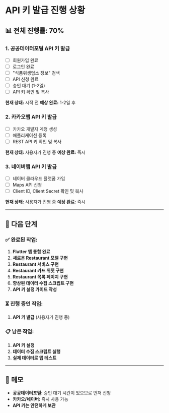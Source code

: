 # API 키 발급 진행 상황

## 📊 전체 진행률: 70%

### 1. 공공데이터포털 API 키 발급
- [ ] 회원가입 완료
- [ ] 로그인 완료
- [ ] "식품위생업소 정보" 검색
- [ ] API 신청 완료
- [ ] 승인 대기 (1-2일)
- [ ] API 키 확인 및 복사

**현재 상태:** 시작 전
**예상 완료:** 1-2일 후

### 2. 카카오맵 API 키 발급
- [ ] 카카오 개발자 계정 생성
- [ ] 애플리케이션 등록
- [ ] REST API 키 확인 및 복사

**현재 상태:** 사용자가 진행 중
**예상 완료:** 즉시

### 3. 네이버맵 API 키 발급
- [ ] 네이버 클라우드 플랫폼 가입
- [ ] Maps API 신청
- [ ] Client ID, Client Secret 확인 및 복사

**현재 상태:** 사용자가 진행 중
**예상 완료:** 즉시

---

## 🎯 다음 단계

### ✅ 완료된 작업:
1. **Flutter 앱 통합 완료**
2. **새로운 Restaurant 모델 구현**
3. **Restaurant 서비스 구현**
4. **Restaurant 카드 위젯 구현**
5. **Restaurant 목록 페이지 구현**
6. **향상된 데이터 수집 스크립트 구현**
7. **API 키 설정 가이드 작성**

### ⏳ 진행 중인 작업:
1. **API 키 발급** (사용자가 진행 중)

### 📋 남은 작업:
1. **API 키 설정**
2. **데이터 수집 스크립트 실행**
3. **실제 데이터로 앱 테스트**

---

## 📝 메모

- **공공데이터포털:** 승인 대기 시간이 있으므로 먼저 신청
- **카카오/네이버:** 즉시 사용 가능
- **API 키는 안전하게 보관** 